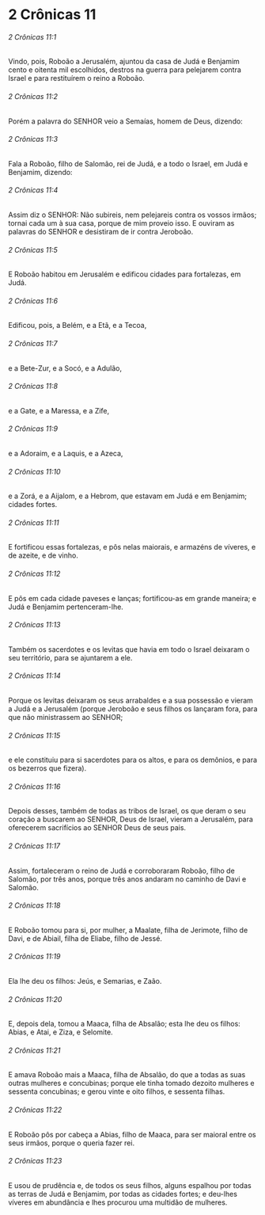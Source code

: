 # 2 Crônicas 11

###### 2 Crônicas 11:1

Vindo, pois, Roboão a Jerusalém, ajuntou da casa de Judá e Benjamim cento e oitenta mil escolhidos, destros na guerra para pelejarem contra Israel e para restituírem o reino a Roboão.

###### 2 Crônicas 11:2

Porém a palavra do SENHOR veio a Semaías, homem de Deus, dizendo:

###### 2 Crônicas 11:3

Fala a Roboão, filho de Salomão, rei de Judá, e a todo o Israel, em Judá e Benjamim, dizendo:

###### 2 Crônicas 11:4

Assim diz o SENHOR: Não subireis, nem pelejareis contra os vossos irmãos; tornai cada um à sua casa, porque de mim proveio isso. E ouviram as palavras do SENHOR e desistiram de ir contra Jeroboão.

###### 2 Crônicas 11:5

E Roboão habitou em Jerusalém e edificou cidades para fortalezas, em Judá.

###### 2 Crônicas 11:6

Edificou, pois, a Belém, e a Etã, e a Tecoa,

###### 2 Crônicas 11:7

e a Bete-Zur, e a Socó, e a Adulão,

###### 2 Crônicas 11:8

e a Gate, e a Maressa, e a Zife,

###### 2 Crônicas 11:9

e a Adoraim, e a Laquis, e a Azeca,

###### 2 Crônicas 11:10

e a Zorá, e a Aijalom, e a Hebrom, que estavam em Judá e em Benjamim; cidades fortes.

###### 2 Crônicas 11:11

E fortificou essas fortalezas, e pôs nelas maiorais, e armazéns de víveres, e de azeite, e de vinho.

###### 2 Crônicas 11:12

E pôs em cada cidade paveses e lanças; fortificou-as em grande maneira; e Judá e Benjamim pertenceram-lhe.

###### 2 Crônicas 11:13

Também os sacerdotes e os levitas que havia em todo o Israel deixaram o seu território, para se ajuntarem a ele.

###### 2 Crônicas 11:14

Porque os levitas deixaram os seus arrabaldes e a sua possessão e vieram a Judá e a Jerusalém (porque Jeroboão e seus filhos os lançaram fora, para que não ministrassem ao SENHOR;

###### 2 Crônicas 11:15

e ele constituiu para si sacerdotes para os altos, e para os demônios, e para os bezerros que fizera).

###### 2 Crônicas 11:16

Depois desses, também de todas as tribos de Israel, os que deram o seu coração a buscarem ao SENHOR, Deus de Israel, vieram a Jerusalém, para oferecerem sacrifícios ao SENHOR Deus de seus pais.

###### 2 Crônicas 11:17

Assim, fortaleceram o reino de Judá e corroboraram Roboão, filho de Salomão, por três anos, porque três anos andaram no caminho de Davi e Salomão.

###### 2 Crônicas 11:18

E Roboão tomou para si, por mulher, a Maalate, filha de Jerimote, filho de Davi, e de Abiail, filha de Eliabe, filho de Jessé.

###### 2 Crônicas 11:19

Ela lhe deu os filhos: Jeús, e Semarias, e Zaão.

###### 2 Crônicas 11:20

E, depois dela, tomou a Maaca, filha de Absalão; esta lhe deu os filhos: Abias, e Atai, e Ziza, e Selomite.

###### 2 Crônicas 11:21

E amava Roboão mais a Maaca, filha de Absalão, do que a todas as suas outras mulheres e concubinas; porque ele tinha tomado dezoito mulheres e sessenta concubinas; e gerou vinte e oito filhos, e sessenta filhas.

###### 2 Crônicas 11:22

E Roboão pôs por cabeça a Abias, filho de Maaca, para ser maioral entre os seus irmãos, porque o queria fazer rei.

###### 2 Crônicas 11:23

E usou de prudência e, de todos os seus filhos, alguns espalhou por todas as terras de Judá e Benjamim, por todas as cidades fortes; e deu-lhes víveres em abundância e lhes procurou uma multidão de mulheres.

